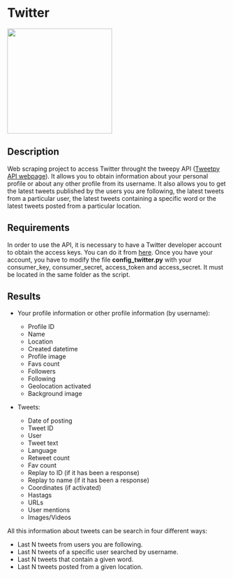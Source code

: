 # Twitter

<p>
    <img src="https://pbs.twimg.com/profile_images/1354502907643666435/CpGOlLK-_400x400.jpg" width="240" height="240" />
</p>

## Description

Web scraping project to access Twitter throught the tweepy API ([Tweetpy API webpage](https://docs.tweepy.org/en/latest/)). It allows you to obtain information about your personal profile or about any other profile from its username. It also allows you to get the latest tweets published by the users you are following, the latest tweets from a particular user, the latest tweets containing a specific word or the latest tweets posted from a particular location.


## Requirements

In order to use the API, it is necessary to have a Twitter developer account to obtain the access keys. You can do it from [here](https://developer.twitter.com/en/apply-for-access). Once you have your account, you have to modify the file **config_twitter.py** with your consumer_key, consumer_secret, access_token and access_secret. It must be located in the same folder as the script.

## Results

- Your profile information or other profile information (by username):
  - Profile ID
  - Name
  - Location
  - Created datetime
  - Profile image
  - Favs count
  - Followers
  - Following
  - Geolocation activated
  - Background image

- Tweets:
  - Date of posting
  - Tweet ID
  - User
  - Tweet text
  - Language
  - Retweet count
  - Fav count
  - Replay to ID (if it has been a response)
  - Replay to name (if it has been a response)
  - Coordinates (if activated)
  - Hastags 
  - URLs
  - User mentions
  - Images/Videos

All this information about tweets can be search in four different ways:
  - Last N tweets from users you are following.
  - Last N tweets of a specific user searched by username.
  - Last N tweets that contain a given word.
  - Last N tweets posted from a given location.
